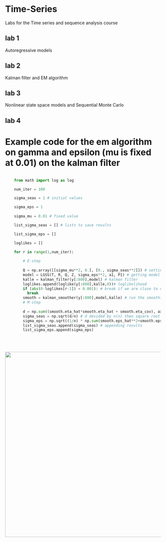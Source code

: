 # Time-Series
Labs for the Time series and sequence analysis course

## lab 1

Autoregressive models

## lab 2 

Kalman filter and EM algorithm

## lab 3

Nonlinear state space models and Sequential Monte Carlo

## lab 4


# Example code for the em algorithm on gamma and epsilon (mu is fixed at 0.01) on the kalman filter


```Python

    from math import log as log

    num_iter = 100

    sigma_seas = 1 # initial values

    sigma_eps = 1
    
    sigma_mu = 0.01 # fixed value

    list_sigma_seas = [] # lists to save results

    list_sigma_eps = []

    loglikes = []

    for r in range(1,num_iter):
    
        # E-step
    
        Q = np.array([[sigma_mu**2, 0.], [0., sigma_seas**2]]) # setting up Q
        model = LGSS(T, R, Q, Z, sigma_eps**2, a1, P1) # getting model params
        kalle = kalman_filter(y[:800],model) # kalman filter
        loglikes.append(loglike(y[:800],kalle,0))# loglikelihood
        if (abs(0-loglikes[r-1]) < 0.001): # break if we are close to optima
          break
        smooth = kalman_smoother(y[:800],model,kalle) # run the smoothing function
        # M-step
    
        d = np.sum((smooth.eta_hat*smooth.eta_hat + smooth.eta_cov), axis=2)[1,1] # getting d from 
        sigma_seas = np.sqrt(d/n) # d devided by n(n) then square root to get standard deviation
        sigma_eps = np.sqrt((1/n) * np.sum(smooth.eps_hat**2+smooth.eps_var))
        list_sigma_seas.append(sigma_seas) # appending results
        list_sigma_eps.append(sigma_eps)
        
```






<br>
<br>
<div align="center">
  <img src="https://media1.tenor.com/m/ThADbNtGWcwAAAAd/stock-market.gif" width="600" height="600"/>
</div>
